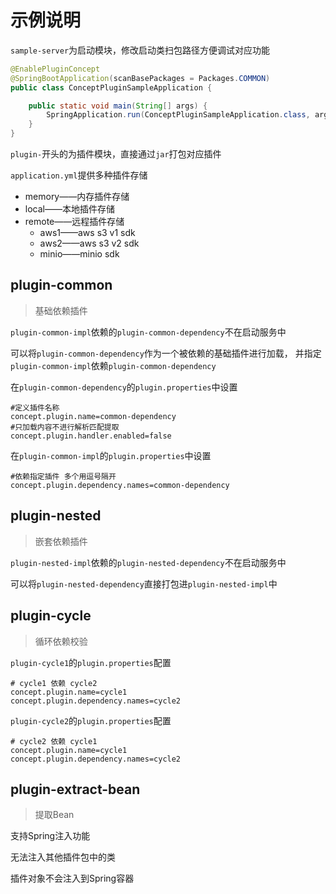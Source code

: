 # 示例说明

`sample-server`为启动模块，修改启动类扫包路径方便调试对应功能

```java
@EnablePluginConcept
@SpringBootApplication(scanBasePackages = Packages.COMMON)
public class ConceptPluginSampleApplication {

    public static void main(String[] args) {
        SpringApplication.run(ConceptPluginSampleApplication.class, args);
    }
}
```

`plugin-`开头的为插件模块，直接通过`jar`打包对应插件

`application.yml`提供多种插件存储
- memory——内存插件存储
- local——本地插件存储
- remote——远程插件存储
  - aws1——aws s3 v1 sdk
  - aws2——aws s3 v2 sdk
  - minio——minio sdk

## plugin-common

> 基础依赖插件

`plugin-common-impl`依赖的`plugin-common-dependency`不在启动服务中

可以将`plugin-common-dependency`作为一个被依赖的基础插件进行加载，
并指定`plugin-common-impl`依赖`plugin-common-dependency`

在`plugin-common-dependency`的`plugin.properties`中设置

```properties
#定义插件名称
concept.plugin.name=common-dependency
#只加载内容不进行解析匹配提取
concept.plugin.handler.enabled=false
```

在`plugin-common-impl`的`plugin.properties`中设置

```properties
#依赖指定插件 多个用逗号隔开
concept.plugin.dependency.names=common-dependency
```
## plugin-nested

> 嵌套依赖插件

`plugin-nested-impl`依赖的`plugin-nested-dependency`不在启动服务中

可以将`plugin-nested-dependency`直接打包进`plugin-nested-impl`中

## plugin-cycle

> 循环依赖校验

`plugin-cycle1`的`plugin.properties`配置

```properties
# cycle1 依赖 cycle2
concept.plugin.name=cycle1
concept.plugin.dependency.names=cycle2
```

`plugin-cycle2`的`plugin.properties`配置

```properties
# cycle2 依赖 cycle1
concept.plugin.name=cycle1
concept.plugin.dependency.names=cycle2
```

## plugin-extract-bean

> 提取Bean

支持Spring注入功能

无法注入其他插件包中的类

插件对象不会注入到Spring容器

